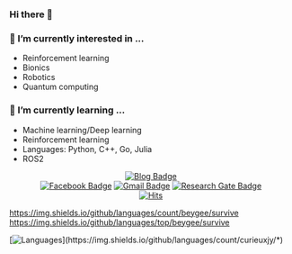 ### Hi there 👋

### 🔭 I’m currently interested in ...
* Reinforcement learning
* Bionics
* Robotics
* Quantum computing

### 🌱 I’m currently learning ...
* Machine learning/Deep learning
* Reinforcement learning
* Languages: Python, C++, Go, Julia
* ROS2

<div align=center>
	
[![Blog Badge](http://img.shields.io/badge/Blog-black?style=flat-square&logo=github&link=https://curieuxjy.github.io/)](https://curieuxjy.github.io/)	
[![Facebook Badge](https://img.shields.io/badge/facebook-1877f2?style=flat-square&logo=facebook&logoColor=white&link=https://www.facebook.com/jungyeon.lee.5667/)](https://www.facebook.com/jungyeon.lee.5667/)
[![Gmail Badge](https://img.shields.io/badge/Gmail-d14836?style=flat-square&logo=Gmail&logoColor=white&link=mailto:curieuxjy@gmail.com)](mailto:curieuxjy@gmail.com)
[![Research Gate Badge](http://img.shields.io/badge/ResearchGate-00CCBB?style=flat-square&logo=data/researchgate.svg&link=https://www.researchgate.net/profile/Jungyeon_Lee5)](https://www.researchgate.net/profile/Jungyeon_Lee5)	
[![Hits](https://hits.seeyoufarm.com/api/count/incr/badge.svg?url=https%3A%2F%2Fgithub.com%2Fcurieuxjy)](https://hits.seeyoufarm.com)

</div>

https://img.shields.io/github/languages/count/beygee/survive
https://img.shields.io/github/languages/top/beygee/survive

[![Languages](https://img.shields.io/github/languages/count/curieuxjy/*)](https://img.shields.io/github/languages/count/curieuxjy/*)
